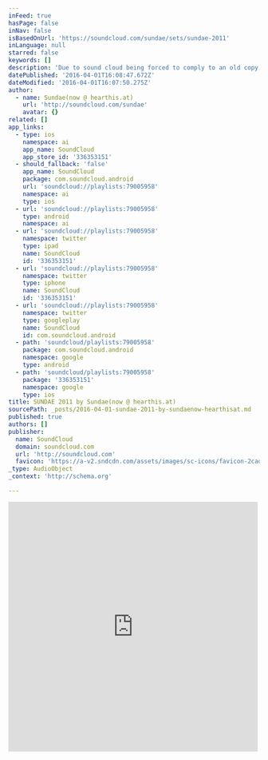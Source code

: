 ```yaml
---
inFeed: true
hasPage: false
inNav: false
isBasedOnUrl: 'https://soundcloud.com/sundae/sets/sundae-2011'
inLanguage: null
starred: false
keywords: []
description: 'Due to sound cloud being forced to comply to an old copy write law, we are moving all of our mixes over to HEARTHIS.at'
datePublished: '2016-04-01T16:08:47.672Z'
dateModified: '2016-04-01T16:07:50.275Z'
author:
  - name: Sundae(now @ hearthis.at)
    url: 'http://soundcloud.com/sundae'
    avatar: {}
related: []
app_links:
  - type: ios
    namespace: ai
    app_name: SoundCloud
    app_store_id: '336353151'
  - should_fallback: 'false'
    app_name: SoundCloud
    package: com.soundcloud.android
    url: 'soundcloud://playlists:79005958'
    namespace: ai
    type: ios
  - url: 'soundcloud://playlists:79005958'
    type: android
    namespace: ai
  - url: 'soundcloud://playlists:79005958'
    namespace: twitter
    type: ipad
    name: SoundCloud
    id: '336353151'
  - url: 'soundcloud://playlists:79005958'
    namespace: twitter
    type: iphone
    name: SoundCloud
    id: '336353151'
  - url: 'soundcloud://playlists:79005958'
    namespace: twitter
    type: googleplay
    name: SoundCloud
    id: com.soundcloud.android
  - path: 'soundcloud/playlists:79005958'
    package: com.soundcloud.android
    namespace: google
    type: android
  - path: 'soundcloud/playlists:79005958'
    package: '336353151'
    namespace: google
    type: ios
title: SUNDAE 2011 by Sundae(now @ hearthis.at)
sourcePath: _posts/2016-04-01-sundae-2011-by-sundaenow-hearthisat.md
published: true
authors: []
publisher:
  name: SoundCloud
  domain: soundcloud.com
  url: 'http://soundcloud.com'
  favicon: 'https://a-v2.sndcdn.com/assets/images/sc-icons/favicon-2cadd14b.ico'
_type: AudioObject
_context: 'http://schema.org'

---
```

<iframe src="https://cdn.embedly.com/widgets/media.html?src=https%3A%2F%2Fw.soundcloud.com%2Fplayer%2F%3Fvisual%3Dtrue%26url%3Dhttp%253A%252F%252Fapi.soundcloud.com%252Fplaylists%252F79005958%26show_artwork%3Dtrue&amp;url=https%3A%2F%2Fsoundcloud.com%2Fsundae%2Fsets%2Fsundae-2011&amp;image=http%3A%2F%2Fa1.sndcdn.com%2Fimages%2Ffb_placeholder.png%3F1459512496&amp;key=b7d04c9b404c499eba89ee7072e1c4f7&amp;type=text%2Fhtml&amp;schema=soundcloud" width="500" height="500" scrolling="no" frameborder="0" allowfullscreen="allowfullscreen" style=""></iframe>